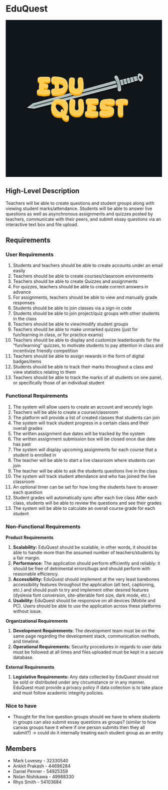 # EduQuest
![EduQuest Logo](Assets/logo-1.jpg)

## High-Level Description
Teachers will be able to create questions and student groups along with viewing student marks/attendance. Students will be able to answer live questions as well as asynchronous assignments and quizzes posted by teachers, communicate with their peers, and submit essay questions via an interactive text box and file upload. 



## Requirements

### User Requirements
1. Students and teachers should be able to create accounts under an email easily  
2. Teachers should be able to create courses/classroom environments 
3. Teachers should be able to create Quizzes and assignments
4. For quizzes, teachers should be able to create correct answers in advance
5. For assignments, teachers should be able to view and manually grade responses
6. Students should be able to join classes via a sign-in code
7. Students should be able to join project/quiz groups with other students in the class
8. Teachers should be able to view/modify student groups
9. Teachers should be able to make unmarked quizzes (just for fun/learning in class, or for practice exams)
10. Teachers should be able to display and customize leaderboards for the “fun/learning” quizzes, to motivate students to pay attention in class and incentivize friendly competition 
11. Teachers should be able to assign rewards in the form of digital badges/items
12. Students should be able to track their marks throughout a class and view statistics relating to them
13. Teachers should be able to track the marks of all students on one panel, or specifically those of an individual student 


### Functional Requirements
1. The system will allow users to create an account and securely login
2. Teachers will be able to create a course/classroom
3. The platform will provide a list of created classes that students can join
4. The system will track student progress in a certain class and their overall grades
5. The written assignment due dates will be tracked by the system
6. The written assignment submission box will be closed once due date has past
7. The system will display upcoming assignments for each course that a student is enrolled in
8. The teacher will be able to start a live classroom where students can join
9. The teacher will be able to ask the students questions live in the class
10. The system will track student attendance and who has joined the live classroom
11. An optional timer can be set for how long the students have to answer each question
12. Student grades will automatically sync after each live class
After each class, students will be able to review the questions and see their grades
13. The system will be able to calculate an overall course grade for each student

### Non-Functional Requirements

**Product Requirements**

1. **Scalability:** EduQuest should be scalable, in other words, it should be able to handle more than the assumed number of teachers/students by a fair margin.
2. **Performance:** The application should perform efficiently and reliably: it should be free of detrimental errors/bugs and should perform with reasonable efficiency.
3. **Accessibility:** EduQuest should implement at the very least barebones accessibility features throughout the application (alt text, captioning, etc.) and should push to try and implement other desired features (dyslexia font conversion, site-alterable font size, dark mode, etc.) 
4. **Usability:** EduQuest should be responsive on all devices (Mobile and PC). Users should be able to use the application across these platforms without issue.

**Organizational Requirements**


1. **Development Requirements:** The development team must be on the same page regarding the development stack, communication methods, and timeline. 
2. **Operational Requirements:** Security procedures in regards to user data must be followed at all times and files uploaded must be kept in a secure database. 
   
**External Requirements**
1. **Legislative Requirements:** Any data collected by EduQuest should not be sold or distributed under any circumstance or in any manner. EduQuest must provide a privacy policy if data collection is to take place and must follow academic integrity policies.


### Nice to have
- Thought for the live question groups should we have to where students in groups can also submit essay questions as groups? (similar to how canvas groups have it where if one person submits then they all submit?) -> could do it internally treating each student group as an entity



## Members
- Mark Lovesey - 32330540
- Ankkit Prakash - 44696284
- Daniel Penner - 54925359
- Nolan Nishikawa - 49988330
- Rhys Smith - 54103684 